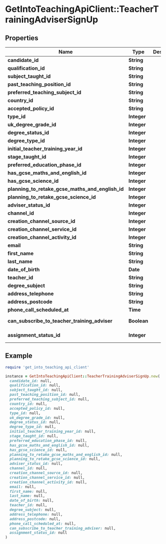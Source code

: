 # GetIntoTeachingApiClient::TeacherTrainingAdviserSignUp

## Properties

| Name | Type | Description | Notes |
| ---- | ---- | ----------- | ----- |
| **candidate_id** | **String** |  | [optional] |
| **qualification_id** | **String** |  | [optional] |
| **subject_taught_id** | **String** |  | [optional] |
| **past_teaching_position_id** | **String** |  | [optional] |
| **preferred_teaching_subject_id** | **String** |  | [optional] |
| **country_id** | **String** |  |  |
| **accepted_policy_id** | **String** |  |  |
| **type_id** | **Integer** |  |  |
| **uk_degree_grade_id** | **Integer** |  | [optional] |
| **degree_status_id** | **Integer** |  | [optional] |
| **degree_type_id** | **Integer** |  | [optional] |
| **initial_teacher_training_year_id** | **Integer** |  | [optional] |
| **stage_taught_id** | **Integer** |  | [optional] |
| **preferred_education_phase_id** | **Integer** |  | [optional] |
| **has_gcse_maths_and_english_id** | **Integer** |  | [optional] |
| **has_gcse_science_id** | **Integer** |  | [optional] |
| **planning_to_retake_gcse_maths_and_english_id** | **Integer** |  | [optional] |
| **planning_to_retake_gcse_science_id** | **Integer** |  | [optional] |
| **adviser_status_id** | **Integer** |  | [optional] |
| **channel_id** | **Integer** |  | [optional] |
| **creation_channel_source_id** | **Integer** |  | [optional] |
| **creation_channel_service_id** | **Integer** |  | [optional] |
| **creation_channel_activity_id** | **Integer** |  | [optional] |
| **email** | **String** |  |  |
| **first_name** | **String** |  |  |
| **last_name** | **String** |  |  |
| **date_of_birth** | **Date** |  |  |
| **teacher_id** | **String** |  | [optional] |
| **degree_subject** | **String** |  | [optional] |
| **address_telephone** | **String** |  | [optional] |
| **address_postcode** | **String** |  | [optional] |
| **phone_call_scheduled_at** | **Time** |  | [optional] |
| **can_subscribe_to_teacher_training_adviser** | **Boolean** |  | [optional][readonly] |
| **assignment_status_id** | **Integer** |  | [optional][readonly] |

## Example

```ruby
require 'get_into_teaching_api_client'

instance = GetIntoTeachingApiClient::TeacherTrainingAdviserSignUp.new(
  candidate_id: null,
  qualification_id: null,
  subject_taught_id: null,
  past_teaching_position_id: null,
  preferred_teaching_subject_id: null,
  country_id: null,
  accepted_policy_id: null,
  type_id: null,
  uk_degree_grade_id: null,
  degree_status_id: null,
  degree_type_id: null,
  initial_teacher_training_year_id: null,
  stage_taught_id: null,
  preferred_education_phase_id: null,
  has_gcse_maths_and_english_id: null,
  has_gcse_science_id: null,
  planning_to_retake_gcse_maths_and_english_id: null,
  planning_to_retake_gcse_science_id: null,
  adviser_status_id: null,
  channel_id: null,
  creation_channel_source_id: null,
  creation_channel_service_id: null,
  creation_channel_activity_id: null,
  email: null,
  first_name: null,
  last_name: null,
  date_of_birth: null,
  teacher_id: null,
  degree_subject: null,
  address_telephone: null,
  address_postcode: null,
  phone_call_scheduled_at: null,
  can_subscribe_to_teacher_training_adviser: null,
  assignment_status_id: null
)
```

